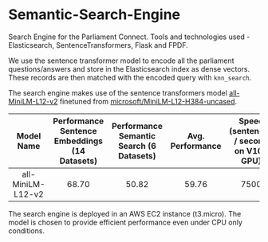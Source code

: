 # Semantic-Search-Engine

Search Engine for the Parliament Connect. Tools and technologies used - Elasticsearch, SentenceTransformers, Flask and FPDF.

We use the sentence transformer model to encode all the parliament questions/answers and store in the Elasticsearch index as dense vectors.
These records are then matched with the encoded query with `knn_search`.

The search engine makes use of the sentence transformers model 
[all-MiniLM-L12-v2](https://huggingface.co/sentence-transformers/all-MiniLM-L12-v2) 
finetuned from [microsoft/MiniLM-L12-H384-uncased](https://huggingface.co/microsoft/MiniLM-L12-H384-uncased).

|Model Name          |Performance Sentence Embeddings (14 Datasets)  |Performance Semantic Search (6 Datasets)  |Avg. Performance  |Speed (sentences / second on V100 GPU)  |Model Size  |
|:------------------:|:---------------------------------------------:|:----------------------------------------:|:----------------:|:-----:|:----------:|
|all-MiniLM-L12-v2   |68.70                                          |50.82                                     |59.76             |7500   |120 MB      |


The search engine is deployed in an AWS EC2 instance (t3.micro). The model is chosen to provide efficient performance even under CPU only conditions.
